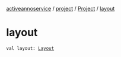 [activeannoservice](../../index.md) / [project](../index.md) / [Project](index.md) / [layout](./layout.md)

# layout

`val layout: `[`Layout`](../../project.layout/-layout/index.md)